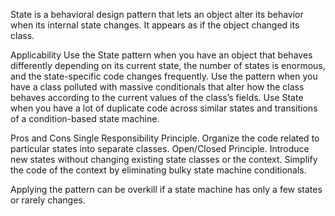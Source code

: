 State is a behavioral design pattern that lets an object alter its behavior when its internal state changes. It appears as if the object changed its class.

Applicability
Use the State pattern when you have an object that behaves differently depending on its current state, the number of states is enormous, and the state-specific code changes frequently.
Use the pattern when you have a class polluted with massive conditionals that alter how the class behaves according to the current values of the class’s fields.
Use State when you have a lot of duplicate code across similar states and transitions of a condition-based state machine.


Pros and Cons
Single Responsibility Principle. Organize the code related to particular states into separate classes.
Open/Closed Principle. Introduce new states without changing existing state classes or the context.
Simplify the code of the context by eliminating bulky state machine conditionals.

Applying the pattern can be overkill if a state machine has only a few states or rarely changes.